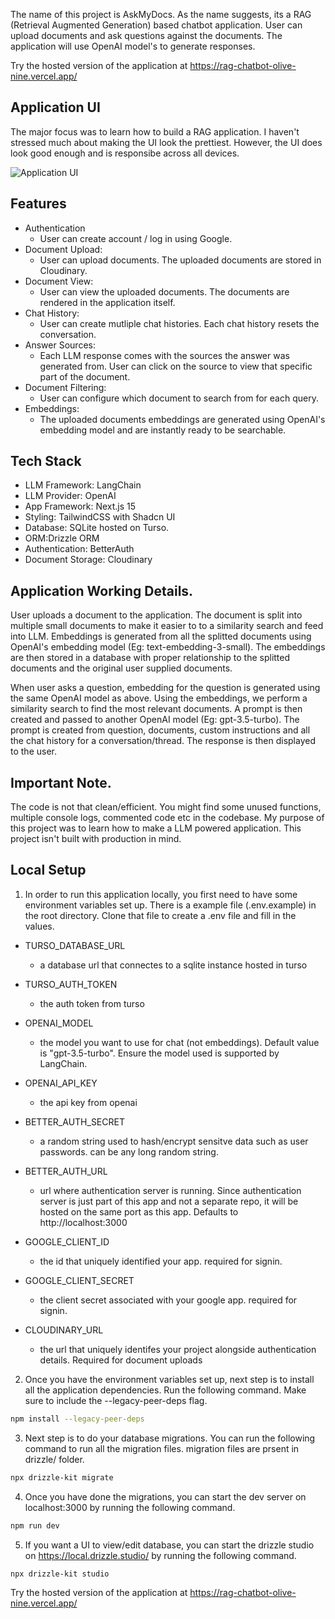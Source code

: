 The name of this project is AskMyDocs. As the name suggests, its a RAG (Retrieval Augmented Generation) based chatbot application. User can upload documents and ask questions against the documents. The application will use OpenAI model's to generate responses.

Try the hosted version of the application at https://rag-chatbot-olive-nine.vercel.app/


## Application UI
The major focus was to learn how to build a RAG application. I haven't stressed much about making the UI look the prettiest. However, the UI does look good enough and is responsibe across all devices. 

![Application UI](https://github.com/user-attachments/assets/26439b7d-01f8-4a3d-9a10-af8575d1c30b)


## Features
- Authentication 
  - User can create account / log in using Google. 
- Document Upload: 
  - User can upload documents. The uploaded documents are stored in Cloudinary. 
- Document View:
  - User can view the uploaded documents. The documents are rendered in the application itself. 
- Chat History:
  - User can create mutliple chat histories. Each chat history resets the conversation.
- Answer Sources:
  - Each LLM response comes with the sources the answer was generated from. User can click on the source to view that specific part of the document.
- Document Filtering:
  - User can configure which document to search from for each query.
- Embeddings:
  - The uploaded documents embeddings are generated using OpenAI's embedding model and are instantly ready to be searchable.




## Tech Stack

- LLM Framework: LangChain
- LLM Provider: OpenAI
- App Framework: Next.js 15
- Styling: TailwindCSS with Shadcn UI
- Database: SQLite hosted on Turso. 
- ORM:Drizzle ORM 
- Authentication: BetterAuth
- Document Storage: Cloudinary


## Application Working Details. 

User uploads a document to the application. The document is split into multiple small documents to make it easier to to a similarity search and feed into LLM. Embeddings is generated from all the splitted documents using OpenAI's embedding model (Eg: text-embedding-3-small). The embeddings are then stored in a database with proper relationship to the splitted documents and the original user supplied documents. 

When user asks a question, embedding for the question is generated using the same OpenAI model as above. Using the embeddings, we perform a similarity search to find the most relevant documents. A prompt is then created and passed to another OpenAI model (Eg: gpt-3.5-turbo). The prompt is created from question, documents, custom instructions and all the chat history for a conversation/thread. The response is then displayed to the user. 


## Important Note.

The code is not that clean/efficient. You might find some unused functions, multiple console logs, commented code etc in the codebase. My purpose of this project was to learn how to make a LLM powered application. This project isn't built with production in mind. 



## Local Setup

1) In order to run this application locally, you first need to have some environment variables set up. There is a example file (.env.example) in the root directory. Clone that file to create a .env file and fill in the values. 

- TURSO_DATABASE_URL
  - a database url that connectes to a sqlite instance hosted in turso

- TURSO_AUTH_TOKEN
  - the auth token from turso

- OPENAI_MODEL
  - the model you want to use for chat (not embeddings). Default value is "gpt-3.5-turbo". Ensure the model used is supported by LangChain.

- OPENAI_API_KEY
  - the api key from openai

- BETTER_AUTH_SECRET
  - a random string used to hash/encrypt sensitve data such as user passwords. can be any long random string. 

- BETTER_AUTH_URL
  - url where authentication server is running. Since authentication server is just part of this app and not a separate repo, it will be hosted on the same port as this app. Defaults to http://localhost:3000

- GOOGLE_CLIENT_ID
  - the id that uniquely identified your app. required for signin. 

- GOOGLE_CLIENT_SECRET
  - the client secret associated with your google app. required for signin.

- CLOUDINARY_URL
  - the url that uniquely identifes your project alongside authentication details. Required for document uploads


2) Once you have the environment variables set up, next step is to install all the application dependencies. Run the following command. Make sure to include the --legacy-peer-deps flag. 

```bash
npm install --legacy-peer-deps 
```

3) Next step is to do your database migrations. You can run the following command to run all the migration files. migration files are prsent in drizzle/ folder. 

```bash
npx drizzle-kit migrate
```

4) Once you have done the migrations, you can start the dev server on localhost:3000 by running the following command. 

```bash
npm run dev
```

5) If you want a UI to view/edit database, you can start the drizzle studio on https://local.drizzle.studio/ by running the following command. 

```bash
npx drizzle-kit studio
```

Try the hosted version of the application at https://rag-chatbot-olive-nine.vercel.app/
